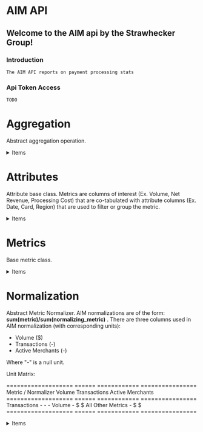 # AIM API

## Welcome to the AIM api by the Strawhecker Group!

### Introduction
    The AIM API reports on payment processing stats

### Api Token Access
    TODO

# Aggregation

Abstract aggregation operation.
    

<details><summary>Items</summary>

## None



## 3 Month Moving Average

Periods = 3, Frequency = Month
    

</details>

# Attributes

Attribute base class.
Metrics are columns of interest (Ex. Volume, Net Revenue, Processing Cost) that are co-tabulated with
attribute columns (Ex. Date, Card, Region) that are used to filter or group the metric.

<details><summary>Items</summary>

## Card

**Card** is an attribute of central importance in the AIM system.

There are 5 basic card types:
- credit
- signature_debit aka *sig_debit*
- pin_debit
- opt_blue

And 2 non-basic card types:
- bank_cards (credit + sig_debit)
- other_cards

The metrics coming from raw processor data which are reported on individual
card types may be filtered and grouped by card types and are referred to as
"card metrics" as opposed to "non-card metrics".

## Average Ticket Tier

A merchant's ticket tier is based on its **average** number of transactions (or "tickets")
over a rolling 12 month period.

## Annual Volume Tier

A merchant's volume tier is based on its **total** volume over a rolling 12 month period.
    

## Transaction Tier

A merchant's transaction tier is based on its **total** number of transactions (or "tickets")
over a rolling 12 month period.

## Region

Geographic region of the transaction.
Canada is a region.

## State

U.S. State of the transaction

## ZIP

Zip code of the transaction

## MSA

City of the transaction

## Sales Model

Sales model code

## Industry Classification Type

Industry Classification Type. Currently this is either MCC or SIC.
    

## Industry Group

Hierarchical grouping of Industries
    

## Industry

Industry the merchant belongs to.
    

## Portfolio

A grouping of merchants within an organization.
    

## Data Month

Date is one of the AIM required attributes.
Traditionally date has been by month due to month being the frequency of the aim
application, though other aggregation levels are possible and may show up in the
future. The term era is used to denote a chunk of time. Ex. The month of June, as
opposed to June 1.

## Standalone Merchants

Binary on if the merchant is part of a chain or not.

## Vintage

Year merchant entered the market

</details>

# Metrics

Base metric class.
    

<details><summary>Items</summary>

## COS Total Processing Fees

Processing Cost
Contains card components only

## Total Cost of Sales

Total Cost
:= Total Cost Card + Total Cost Noncard

## Gross Revenue

Gross Revenue
:= Gross Revenue Card + Gross Revenue Noncard
Contains card and noncard components

## Gross Processing Revenue

Gross Processing Revenue
Contains card components only

## Net Revenue

Net Revenue
:= Net Revenue Card + Net Revenue Noncard
Contains card and noncard components

## Net Processing Revenue

Net Processing Revenue
Contains card components only

## COS Association Fees, Assessments, and SWITCH Fees

Association And Switch Fees Cost
No card components

## COS Association Fees & Assessments

Association Fees Cost

## COS SWITCH Fees

Switch Fees Cost

## COS Interchange Fees

Interchange Fees Cost
No card components

## COS Other Processing Fees

Other Fees Cost
No card components

## Other COS

Other Cost
No card components

## Residuals Paid

Residuals Cost
No card components

## Legacy Account Annual Fees Revenue

Legacy Account Annual Fees Revenue
No card components

## Monthly Legacy Account Fees

Legacy Account Monthly Fees Revenue
No card components

## Discount Revenue

Discount  Revenue
Contains card components only

## Equipment & Other Income

Equipment and Other Revenue
Contains card components only

## Gross Profit

Gross Profit Revenue
Contains card components only

## Legacy Account Annual and Monthly Fees Revenue

Legacy Account Annual and Monthly Fees Revenue
Contains card components only

## Other Fee Revenue

Other Fees Revenue
No card components

## PCI Annual And Monthly Fees Revenue

PCI Annual And Monthly Fees Revenue
No card components

## Transaction Fee Revenue

Transaction Fees Revenue
No card components

## Transactions

Transaction
Contains card components only

## Volume

Volume
Contains card components only

</details>

# Normalization

Abstract Metric Normalizer.
AIM normalizations are of the form: **sum(metric)/sum(normalizing_metric)** .
There are three columns used in AIM normalization (with corresponding units):

- Volume ($)
- Transactions (-)
- Active Merchants (-)

Where "-" is a null unit.

Unit Matrix:

===================  ======  ============  ================
Metric / Normalizer  Volume  Transactions  Active Merchants
===================  ======  ============  ================
Transactions           -          -               -
Volume                 -          $               $
All Other Metrics      -          $               $
===================  ======  ============  ================

<details><summary>Items</summary>

## Per Merchant

Active Merchants
In order to be considered active a merchant has to have non-zero Volume and
Net Revenue > 0.
Unitless due to being a count.

## Per Transaction

Transactions - Unitless due to being a count.
    

## Per Volume

Volume - Units in dollars.

</details>

